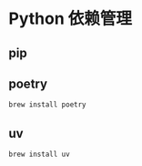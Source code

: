 # Python 依赖管理

## pip

## poetry

```bash
brew install poetry
```

## uv

```bash
brew install uv
```
